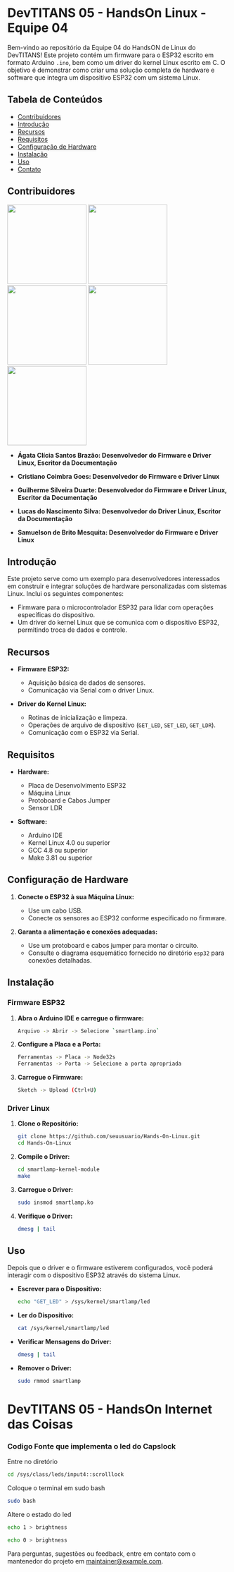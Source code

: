 

# DevTITANS 05 - HandsOn Linux - Equipe 04

Bem-vindo ao repositório da Equipe 04 do HandsON de Linux do DevTITANS! Este projeto contém um firmware para o ESP32 escrito em formato Arduino `.ino`, bem como um driver do kernel Linux escrito em C. O objetivo é demonstrar como criar uma solução completa de hardware e software que integra um dispositivo ESP32 com um sistema Linux.

## Tabela de Conteúdos

- [Contribuidores](#contribuidores)
- [Introdução](#introdução)
- [Recursos](#recursos)
- [Requisitos](#requisitos)
- [Configuração de Hardware](#configuração-de-hardware)
- [Instalação](#instalação)
- [Uso](#uso)
- [Contato](#contato)

## Contribuidores

<img src="https://github.com/AgataCli/Hands-On-Linux/blob/92dbef2c245a1983053dd462abad7d8b99e3aed2/images/Agatha.png" width="180" > <img src="https://github.com/AgataCli/Hands-On-Linux/blob/b43f34f45ce84abe07cd6b193156b51ce192f66e/images/Cristiano.png" width="180" >
<img src="https://github.com/AgataCli/Hands-On-Linux/blob/b43f34f45ce84abe07cd6b193156b51ce192f66e/images/Guiherme.png" width="180" >
<img src="https://github.com/AgataCli/Hands-On-Linux/blob/b43f34f45ce84abe07cd6b193156b51ce192f66e/images/Lucas.png" width="180" >
<img src="https://github.com/AgataCli/Hands-On-Linux/blob/b43f34f45ce84abe07cd6b193156b51ce192f66e/images/Samuelson.png" width="180" >

- **Ágata Clícia Santos Brazão: Desenvolvedor do Firmware e Driver Linux, Escritor da Documentação**

- **Cristiano Coimbra Goes: Desenvolvedor do Firmware e Driver Linux**

- **Guilherme Silveira Duarte: Desenvolvedor do Firmware e Driver Linux, Escritor da Documentação**

- **Lucas do Nascimento Silva: Desenvolvedor do Driver Linux, Escritor da Documentação**

- **Samuelson de Brito Mesquita: Desenvolvedor do Firmware e Driver Linux**

## Introdução

Este projeto serve como um exemplo para desenvolvedores interessados em construir e integrar soluções de hardware personalizadas com sistemas Linux. Inclui os seguintes componentes:
- Firmware para o microcontrolador ESP32 para lidar com operações específicas do dispositivo.
- Um driver do kernel Linux que se comunica com o dispositivo ESP32, permitindo troca de dados e controle.

## Recursos

- **Firmware ESP32:**
  - Aquisição básica de dados de sensores.
  - Comunicação via Serial com o driver Linux.
  
- **Driver do Kernel Linux:**
  - Rotinas de inicialização e limpeza.
  - Operações de arquivo de dispositivo (`GET_LED`, `SET_LED`, `GET_LDR`).
  - Comunicação com o ESP32 via Serial.

## Requisitos

- **Hardware:**
  - Placa de Desenvolvimento ESP32
  - Máquina Linux
  - Protoboard e Cabos Jumper
  - Sensor LDR
  
- **Software:**
  - Arduino IDE
  - Kernel Linux 4.0 ou superior
  - GCC 4.8 ou superior
  - Make 3.81 ou superior

## Configuração de Hardware

1. **Conecte o ESP32 à sua Máquina Linux:**
    - Use um cabo USB.
    - Conecte os sensores ao ESP32 conforme especificado no firmware.

2. **Garanta a alimentação e conexões adequadas:**
    - Use um protoboard e cabos jumper para montar o circuito.
    - Consulte o diagrama esquemático fornecido no diretório `esp32` para conexões detalhadas.

## Instalação

### Firmware ESP32

1. **Abra o Arduino IDE e carregue o firmware:**
    ```sh
    Arquivo -> Abrir -> Selecione `smartlamp.ino`
    ```

2. **Configure a Placa e a Porta:**
    ```sh
    Ferramentas -> Placa -> Node32s
    Ferramentas -> Porta -> Selecione a porta apropriada
    ```

3. **Carregue o Firmware:**
    ```sh
    Sketch -> Upload (Ctrl+U)
    ```

### Driver Linux

1. **Clone o Repositório:**
    ```sh
    git clone https://github.com/seuusuario/Hands-On-Linux.git
    cd Hands-On-Linux
    ```

2. **Compile o Driver:**
    ```sh
    cd smartlamp-kernel-module
    make
    ```

3. **Carregue o Driver:**
    ```sh
    sudo insmod smartlamp.ko
    ```

4. **Verifique o Driver:**
    ```sh
    dmesg | tail
    ```

## Uso

Depois que o driver e o firmware estiverem configurados, você poderá interagir com o dispositivo ESP32 através do sistema Linux.

- **Escrever para o Dispositivo:**
    ```sh
    echo "GET_LED" > /sys/kernel/smartlamp/led
    ```

- **Ler do Dispositivo:**
    ```sh
    cat /sys/kernel/smartlamp/led
    ```

- **Verificar Mensagens do Driver:**
    ```sh
    dmesg | tail
    ```

- **Remover o Driver:**
    ```sh
    sudo rmmod smartlamp
    ```

# DevTITANS 05 - HandsOn Internet das Coisas

### Codigo Fonte que implementa o led do Capslock
Entre no diretório
  ```sh
cd /sys/class/leds/input4::scrolllock
```

Coloque o terminal em sudo bash
  ```sh
sudo bash
```

Altere o estado do led
  ```sh
echo 1 > brightness
```
  ```sh
echo 0 > brightness
```

Para perguntas, sugestões ou feedback, entre em contato com o mantenedor do projeto em [maintainer@example.com](mailto:maintainer@example.com).
